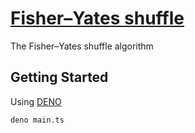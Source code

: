 # [Fisher–Yates shuffle](https://en.wikipedia.org/wiki/Fisher%E2%80%93Yates_shuffle)

The Fisher–Yates shuffle algorithm

## Getting Started

Using [DENO](https://deno.com)

```bash
deno main.ts
```
